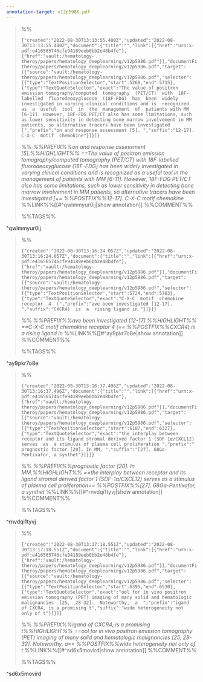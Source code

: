 ```yaml
---
annotation-target: v12p5986.pdf
---
```



>%%
>```annotation-json
>{"created":"2022-08-30T13:13:55.400Z","updated":"2022-08-30T13:13:55.400Z","document":{"title":"","link":[{"href":"urn:x-pdf:e416565746cfe94189eeb0bb2e48b4fe"},{"href":"vault:/hematology-theroy/papers/hematology_deeplearning/v12p5986.pdf"}],"documentFingerprint":"e416565746cfe94189eeb0bb2e48b4fe"},"uri":"vault:/hematology-theroy/papers/hematology_deeplearning/v12p5986.pdf","target":[{"source":"vault:/hematology-theroy/papers/hematology_deeplearning/v12p5986.pdf","selector":[{"type":"TextPositionSelector","start":5260,"end":5715},{"type":"TextQuoteSelector","exact":"The value of positron emission tomography/computed  tomography  (PET/CT)  with  18F-labelled  fluorodeoxyglucose  (18F-FDG)  has  been  widely investigated in varying clinical conditions and is  recognized  as  a  useful  tool  in  the  management  of  patients with MM [6-11]. However, 18F-FDG PET/CT also has some limitations, such as lower sensitivity in detecting bone marrow involvement in MM patients, so alternative tracers have been investigated [","prefix":"on and response assessment [5]. ","suffix":"12-17].  C-X-C  motif  chemokine"}]}]}
>```
>%%
>*%%PREFIX%%on and response assessment [5].%%HIGHLIGHT%% ==The value of positron emission tomography/computed  tomography  (PET/CT)  with  18F-labelled  fluorodeoxyglucose  (18F-FDG)  has  been  widely investigated in varying clinical conditions and is  recognized  as  a  useful  tool  in  the  management  of  patients with MM [6-11]. However, 18F-FDG PET/CT also has some limitations, such as lower sensitivity in detecting bone marrow involvement in MM patients, so alternative tracers have been investigated [== %%POSTFIX%%12-17].  C-X-C  motif  chemokine*
>%%LINK%%[[#^qwlmmyur0ij|show annotation]]
>%%COMMENT%%
>
>%%TAGS%%
>
^qwlmmyur0ij


>%%
>```annotation-json
>{"created":"2022-08-30T13:16:24.057Z","updated":"2022-08-30T13:16:24.057Z","document":{"title":"","link":[{"href":"urn:x-pdf:e416565746cfe94189eeb0bb2e48b4fe"},{"href":"vault:/hematology-theroy/papers/hematology_deeplearning/v12p5986.pdf"}],"documentFingerprint":"e416565746cfe94189eeb0bb2e48b4fe"},"uri":"vault:/hematology-theroy/papers/hematology_deeplearning/v12p5986.pdf","target":[{"source":"vault:/hematology-theroy/papers/hematology_deeplearning/v12p5986.pdf","selector":[{"type":"TextPositionSelector","start":5724,"end":5763},{"type":"TextQuoteSelector","exact":"C-X-C  motif  chemokine  receptor  4  (","prefix":"ave been investigated [12-17].  ","suffix":"CXCR4)  is  a  rising ligand in "}]}]}
>```
>%%
>*%%PREFIX%%ave been investigated [12-17].%%HIGHLIGHT%% ==C-X-C  motif  chemokine  receptor  4  (== %%POSTFIX%%CXCR4)  is  a  rising ligand in*
>%%LINK%%[[#^ay9pkr7o8e|show annotation]]
>%%COMMENT%%
>
>%%TAGS%%
>
^ay9pkr7o8e


>%%
>```annotation-json
>{"created":"2022-08-30T13:16:37.496Z","updated":"2022-08-30T13:16:37.496Z","document":{"title":"","link":[{"href":"urn:x-pdf:e416565746cfe94189eeb0bb2e48b4fe"},{"href":"vault:/hematology-theroy/papers/hematology_deeplearning/v12p5986.pdf"}],"documentFingerprint":"e416565746cfe94189eeb0bb2e48b4fe"},"uri":"vault:/hematology-theroy/papers/hematology_deeplearning/v12p5986.pdf","target":[{"source":"vault:/hematology-theroy/papers/hematology_deeplearning/v12p5986.pdf","selector":[{"type":"TextPositionSelector","start":6187,"end":6327},{"type":"TextQuoteSelector","exact":"the interplay between receptor and its ligand stromal derived factor 1 (SDF-1α/CXCL12)  serves  as  a stimulus of plasma cell proliferation ","prefix":" prognostic factor [20]. In MM, ","suffix":"[27]. 68Ga-Pentixafor, a synthet"}]}]}
>```
>%%
>*%%PREFIX%%prognostic factor [20]. In MM,%%HIGHLIGHT%% ==the interplay between receptor and its ligand stromal derived factor 1 (SDF-1α/CXCL12)  serves  as  a stimulus of plasma cell proliferation== %%POSTFIX%%[27]. 68Ga-Pentixafor, a synthet*
>%%LINK%%[[#^rnvdqi1tyvj|show annotation]]
>%%COMMENT%%
>
>%%TAGS%%
>
^rnvdqi1tyvj


>%%
>```annotation-json
>{"created":"2022-08-30T13:17:18.551Z","updated":"2022-08-30T13:17:18.551Z","document":{"title":"","link":[{"href":"urn:x-pdf:e416565746cfe94189eeb0bb2e48b4fe"},{"href":"vault:/hematology-theroy/papers/hematology_deeplearning/v12p5986.pdf"}],"documentFingerprint":"e416565746cfe94189eeb0bb2e48b4fe"},"uri":"vault:/hematology-theroy/papers/hematology_deeplearning/v12p5986.pdf","target":[{"source":"vault:/hematology-theroy/papers/hematology_deeplearning/v12p5986.pdf","selector":[{"type":"TextPositionSelector","start":6395,"end":6530},{"type":"TextQuoteSelector","exact":"ool for in vivo positron emission tomography (PET) imaging of many solid and hematologic  malignancies  [25,  28-32].  Noteworthy,  a  ","prefix":"igand of CXCR4, is a promising t","suffix":"wide heterogeneity not only of t"}]}]}
>```
>%%
>*%%PREFIX%%igand of CXCR4, is a promising t%%HIGHLIGHT%% ==ool for in vivo positron emission tomography (PET) imaging of many solid and hematologic  malignancies  [25,  28-32].  Noteworthy,  a== %%POSTFIX%%wide heterogeneity not only of t*
>%%LINK%%[[#^sd6x5movird|show annotation]]
>%%COMMENT%%
>
>%%TAGS%%
>
^sd6x5movird
